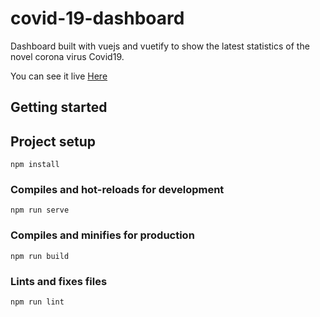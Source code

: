 # covid-19-dashboard

Dashboard built with vuejs and vuetify to show the latest statistics of the novel corona virus Covid19.

You can see it live [Here](https://covid19.nasouf.ly)

## Getting started


## Project setup

```
npm install
```

### Compiles and hot-reloads for development

```
npm run serve
```

### Compiles and minifies for production

```
npm run build
```

### Lints and fixes files

```
npm run lint
```
